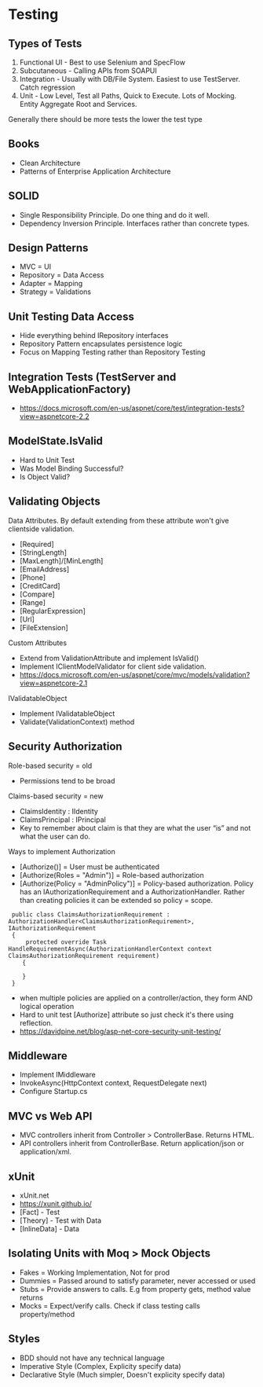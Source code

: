 # Testing

## Types of Tests
1. Functional UI - Best to use Selenium and SpecFlow
2. Subcutaneous - Calling APIs from SOAPUI
3. Integration - Usually with DB/File System. Easiest to use TestServer. Catch regression
4. Unit - Low Level, Test all Paths, Quick to Execute. Lots of Mocking.  Entity Aggregate Root and Services.

Generally there should be more tests the lower the test type

## Books
* Clean Architecture
* Patterns of Enterprise Application Architecture

## SOLID
* Single Responsibility Principle. Do one thing and do it well.
* Dependency Inversion Principle. Interfaces rather than concrete types.

## Design Patterns
* MVC = UI
* Repository = Data Access
* Adapter = Mapping
* Strategy = Validations

## Unit Testing Data Access
* Hide everything behind IRepository interfaces
* Repository Pattern encapsulates persistence logic
* Focus on Mapping Testing rather than Repository Testing 
 
## Integration Tests (TestServer and WebApplicationFactory)
* https://docs.microsoft.com/en-us/aspnet/core/test/integration-tests?view=aspnetcore-2.2

## ModelState.IsValid
* Hard to Unit Test
* Was Model Binding Successful?
* Is Object Valid?

## Validating Objects
Data Attributes. By default extending from these attribute won't give clientside validation.
* [Required]
* [StringLength]
* [MaxLength]/[MinLength]
* [EmailAddress]
* [Phone]
* [CreditCard]
* [Compare]
* [Range]
* [RegularExpression]
* [Url]
* [FileExtension]

Custom Attributes
* Extend from ValidationAttribute and implement IsValid()
* Implement IClientModelValidator for client side validation.
* https://docs.microsoft.com/en-us/aspnet/core/mvc/models/validation?view=aspnetcore-2.1

IValidatableObject
* Implement IValidatableObject
* Validate(ValidationContext) method

## Security Authorization
Role-based security = old
* Permissions tend to be broad

Claims-based security = new
* ClaimsIdentity : IIdentity
* ClaimsPrincipal : IPrincipal
* Key to remember about claim is that they are what the user “is” and not what the user can do.

Ways to implement Authorization
* [Authorize()] = User must be authenticated
* [Authorize(Roles = "Admin")] = Role-based authorization
* [Authorize(Policy = "AdminPolicy")] = Policy-based authorization. Policy has an IAuthorizationRequirement and a AuthorizationHandler<T>. Rather than creating policies it can be extended so policy = scope.
```
 public class ClaimsAuthorizationRequirement : AuthorizationHandler<ClaimsAuthorizationRequirement>, IAuthorizationRequirement
 {
     protected override Task HandleRequirementAsync(AuthorizationHandlerContext context ClaimsAuthorizationRequirement requirement)
    {

    }
 }
```
* when multiple policies are applied on a controller/action, they form AND logical operation
* Hard to unit test [Authorize] attribute so just check it's there using reflection.
* https://davidpine.net/blog/asp-net-core-security-unit-testing/

## Middleware
* Implement IMiddleware
* InvokeAsync(HttpContext context, RequestDelegate next)
* Configure Startup.cs

## MVC vs Web API
* MVC controllers inherit from Controller > ControllerBase. Returns HTML.
* API controllers inherit from ControllerBase. Return application/json or application/xml.

## xUnit
* xUnit.net
* https://xunit.github.io/
* [Fact] - Test
* [Theory] - Test with Data
* [InlineData] - Data

## Isolating Units with Moq > Mock Objects
* Fakes = Working Implementation, Not for prod
* Dummies = Passed around to satisfy parameter, never accessed or used
* Stubs = Provide answers to calls. E.g from property gets, method value returns
* Mocks = Expect/verify calls. Check if class testing calls property/method

## Styles
* BDD should not have any technical language
* Imperative Style (Complex, Explicity specify data)
* Declarative Style (Much simpler, Doesn't explicity specify data)

